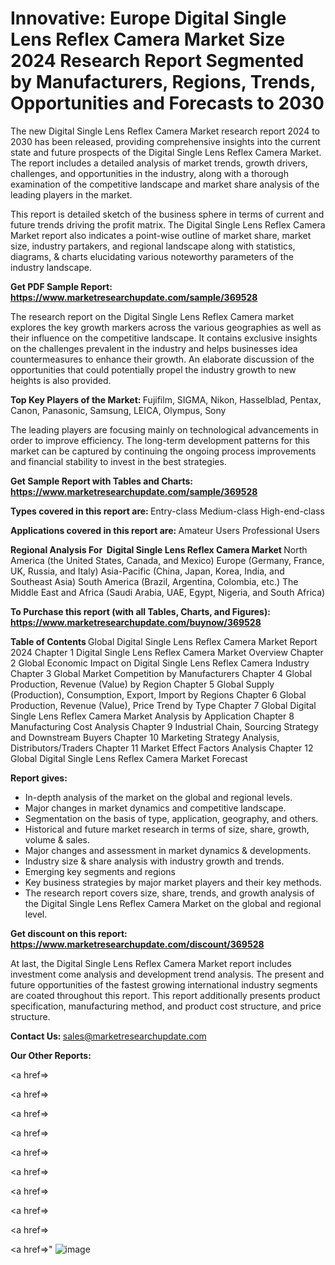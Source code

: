 # Innovative: Europe Digital Single Lens Reflex Camera Market Size 2024 Research Report Segmented by Manufacturers, Regions, Trends, Opportunities and Forecasts to 2030

The new Digital Single Lens Reflex Camera Market research report 2024 to 2030 has been released, providing comprehensive insights into the current state and future prospects of the Digital Single Lens Reflex Camera Market. The report includes a detailed analysis of market trends, growth drivers, challenges, and opportunities in the industry, along with a thorough examination of the competitive landscape and market share analysis of the leading players in the market.

This report is detailed sketch of the business sphere in terms of current and future trends driving the profit matrix. The Digital Single Lens Reflex Camera Market report also indicates a point-wise outline of market share, market size, industry partakers, and regional landscape along with statistics, diagrams, &amp; charts elucidating various noteworthy parameters of the industry landscape.

<strong><b>Get PDF Sample Report: <a href=https://www.marketresearchupdate.com/sample/369528>https://www.marketresearchupdate.com/sample/369528</a></b></strong>

The research report on the Digital Single Lens Reflex Camera market explores the key growth markers across the various geographies as well as their influence on the competitive landscape. It contains exclusive insights on the challenges prevalent in the industry and helps businesses idea countermeasures to enhance their growth. An elaborate discussion of the opportunities that could potentially propel the industry growth to new heights is also provided.

<strong><b>Top Key Players of the Market:
</b></strong>Fujifilm, SIGMA, Nikon, Hasselblad, Pentax, Canon, Panasonic, Samsung, LEICA, Olympus, Sony<strong><b>
</b></strong>

The leading players are focusing mainly on technological advancements in order to improve efficiency. The long-term development patterns for this market can be captured by continuing the ongoing process improvements and financial stability to invest in the best strategies.

<strong><b>Get Sample Report with Tables and Charts: <a href=https://www.marketresearchupdate.com/sample/369528>https://www.marketresearchupdate.com/sample/369528</a></b></strong>

<strong><b>Types covered in this report are:
</b></strong>Entry-class
Medium-class
High-end-class<strong><b>
</b></strong>

<strong><b>Applications covered in this report are:
</b></strong>Amateur Users
Professional Users<strong><b>
</b></strong>

<strong><b>Regional Analysis For  Digital Single Lens Reflex Camera Market</b></strong><strong><b>
</b></strong>North America (the United States, Canada, and Mexico)
Europe (Germany, France, UK, Russia, and Italy)
Asia-Pacific (China, Japan, Korea, India, and Southeast Asia)
South America (Brazil, Argentina, Colombia, etc.)
The Middle East and Africa (Saudi Arabia, UAE, Egypt, Nigeria, and South Africa)

<strong><b>To Purchase this report (with all Tables, Charts, and Figures): <a href=https://www.marketresearchupdate.com/buynow/369528>https://www.marketresearchupdate.com/buynow/369528</a></b></strong>

<strong><b>Table of Contents</b></strong><strong><b>
</b></strong>Global Digital Single Lens Reflex Camera Market Report 2024
Chapter 1 Digital Single Lens Reflex Camera Market Overview
Chapter 2 Global Economic Impact on Digital Single Lens Reflex Camera Industry
Chapter 3 Global Market Competition by Manufacturers
Chapter 4 Global Production, Revenue (Value) by Region
Chapter 5 Global Supply (Production), Consumption, Export, Import by Regions
Chapter 6 Global Production, Revenue (Value), Price Trend by Type
Chapter 7 Global Digital Single Lens Reflex Camera Market Analysis by Application
Chapter 8 Manufacturing Cost Analysis
Chapter 9 Industrial Chain, Sourcing Strategy and Downstream Buyers
Chapter 10 Marketing Strategy Analysis, Distributors/Traders
Chapter 11 Market Effect Factors Analysis
Chapter 12 Global Digital Single Lens Reflex Camera Market Forecast

<strong><b>Report gives:</b></strong>

- In-depth analysis of the market on the global and regional levels.
- Major changes in market dynamics and competitive landscape.
- Segmentation on the basis of type, application, geography, and others.
- Historical and future market research in terms of size, share, growth, volume &amp; sales.
- Major changes and assessment in market dynamics &amp; developments.
- Industry size &amp; share analysis with industry growth and trends.
- Emerging key segments and regions
- Key business strategies by major market players and their key methods.
- The research report covers size, share, trends, and growth analysis of the Digital Single Lens Reflex Camera Market on the global and regional level.

<strong><b>Get discount on this report: <a href=https://www.marketresearchupdate.com/discount/369528>https://www.marketresearchupdate.com/discount/369528</a></b></strong>

At last, the Digital Single Lens Reflex Camera Market report includes investment come analysis and development trend analysis. The present and future opportunities of the fastest growing international industry segments are coated throughout this report. This report additionally presents product specification, manufacturing method, and product cost structure, and price structure.

<strong><b>Contact Us:
</b></strong>sales@marketresearchupdate.com

<strong>Our Other Reports:</strong>

<a href=></a>

<a href=></a>

<a href=></a>

<a href=></a>

<a href=></a>

<a href=></a>

<a href=></a>

<a href=></a>

<a href=></a>

<a href=></a>"
![image](https://github.com/Gayatrikarjule/Market-Analysis-360/assets/97346546/e0cefb44-0c9c-4fce-b951-455625380c4a)
